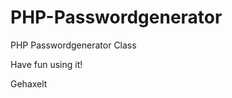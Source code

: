 PHP-Passwordgenerator
=====================

PHP Passwordgenerator Class

Have fun using it!

Gehaxelt
